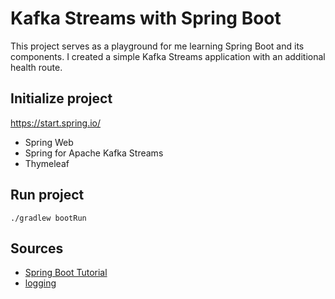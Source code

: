# Kafka Streams with Spring Boot

This project serves as a playground for me learning Spring Boot and its components.
I created a simple Kafka Streams application with an additional health route.

## Initialize project

https://start.spring.io/
* Spring Web
* Spring for Apache Kafka Streams
* Thymeleaf

## Run project

```./gradlew bootRun```

## Sources

* [Spring Boot Tutorial](https://spring.io/guides/gs/spring-boot/)
* [logging](https://github.com/MicroUtils/kotlin-logging)

